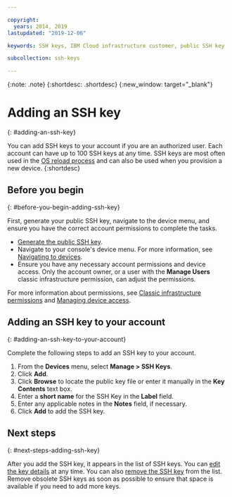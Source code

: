 ```yaml
---

copyright:
  years: 2014, 2019
lastupdated: "2019-12-06"

keywords: SSH keys, IBM Cloud infrastructure customer, public SSH key

subcollection: ssh-keys

---
```


{:note: .note}
{:shortdesc: .shortdesc}
{:new_window: target="_blank"}

# Adding an SSH key
{: #adding-an-ssh-key}

You can add SSH keys to your account if you are an authorized user. Each account can have up to 100 SSH keys at any time. SSH keys are most often used in the [OS reload process](/docs/software?topic=software-reloading-the-os#reloading-the-os) and can also be used when you provision a new device.
{:shortdesc}

## Before you begin
{: #before-you-begin-adding-ssh-key}

First, generate your public SSH key, navigate to the device menu, and ensure you have the correct account permissions to complete the tasks.

* [Generate the public SSH key](/docs/vpc?topic=vpc-ssh-keys#locating-ssh-keys).
* Navigate to your console's device menu. For more information, see [Navigating to devices](/docs/infrastructure/ssh-keys?topic=virtual-servers-navigating-devices).
* Ensure you have any necessary account permissions and device access. Only the account owner, or a user with the **Manage Users** classic infrastructure permission, can adjust the permissions.

For more information about permissions, see [Classic infrastructure permissions](/docs/iam?topic=iam-infrapermission#infrapermission) and [Managing device access](/docs/vsi?topic=virtual-servers-managing-device-access).

## Adding an SSH key to your account
{: #adding-an-ssh-key-to-your-account}

Complete the following steps to add an SSH key to your account.

1. From the **Devices** menu, select **Manage > SSH Keys**.
2. Click **Add**.
3. Click **Browse** to locate the public key file or enter it manually in the **Key Contents** text box.
4. Enter a **short name** for the SSH Key in the **Label** field.
5. Enter any applicable notes in the **Notes** field, if necessary.
6. Click **Add** to add the SSH key. 

## Next steps
{: #next-steps-adding-ssh-key}

After you add the SSH key, it appears in the list of SSH keys. You can [edit the key details](/docs/infrastructure/ssh-keys?topic=ssh-keys-editing-details-for-an-ssh-key#editing-details-for-an-ssh-key) at any time. You can also [remove the SSH key](/docs/infrastructure/ssh-keys?topic=ssh-keys-removing-an-ssh-key#removing-an-ssh-key) from the list. Remove obsolete SSH keys as soon as possible to ensure that space is available if you need to add more keys.
